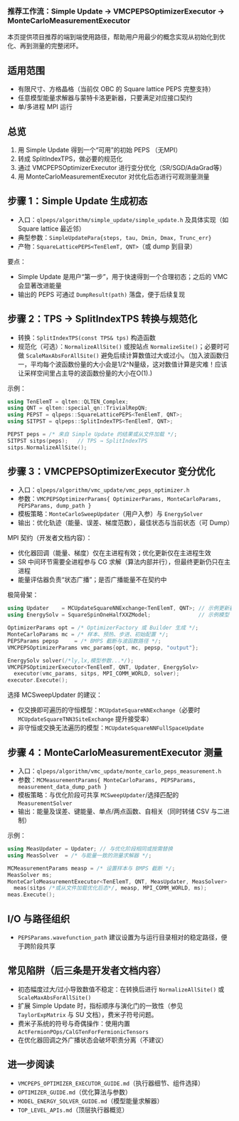 ### 推荐工作流：Simple Update → VMCPEPSOptimizerExecutor → MonteCarloMeasurementExecutor

本页提供项目推荐的端到端使用路径，帮助用户用最少的概念实现从初始化到优化、再到测量的完整闭环。

## 适用范围
- 有限尺寸、方格晶格（当前仅 OBC 的 Square lattice PEPS 完整支持）
- 任意模型能量求解器与蒙特卡洛更新器，只要满足对应接口契约
- 单/多进程 MPI 运行

## 总览
1) 用 Simple Update 得到一个“可用”的初始 PEPS （无MPI）
2) 转成 SplitIndexTPS，做必要的规范化
3) 通过 VMCPEPSOptimizerExecutor 进行变分优化（SR/SGD/AdaGrad等）
4) 用 MonteCarloMeasurementExecutor 对优化后态进行可观测量测量

## 步骤 1：Simple Update 生成初态
- 入口：`qlpeps/algorithm/simple_update/simple_update.h` 及具体实现（如 Square lattice 最近邻）
- 典型参数：`SimpleUpdatePara{steps, tau, Dmin, Dmax, Trunc_err}`
- 产物：`SquareLatticePEPS<TenElemT, QNT>`（或 dump 到目录）

要点：
- Simple Update 是用户“第一步”，用于快速得到一个合理初态；之后的 VMC 会显著改进能量
- 输出的 PEPS 可通过 `DumpResult(path)` 落盘，便于后续复现

## 步骤 2：TPS → SplitIndexTPS 转换与规范化
- 转换：`SplitIndexTPS(const TPS& tps)` 构造函数
- 规范化（可选）：`NormalizeAllSite()` 或按站点 `NormalizeSite()`；必要时可做 `ScaleMaxAbsForAllSite()` 避免后续计算数值过大或过小。（加入波函数归一，平均每个波函数份量的大小会是1/2^N量级，这对数值计算是灾难！应该让采样空间里占主导的波函数份量的大小在O(1).)

示例：
```cpp
using TenElemT = qlten::QLTEN_Complex;
using QNT = qlten::special_qn::TrivialRepQN;
using PEPST = qlpeps::SquareLatticePEPS<TenElemT, QNT>;
using SITPST = qlpeps::SplitIndexTPS<TenElemT, QNT>;

PEPST peps = /* 来自 Simple Update 的结果或从文件加载 */;
SITPST sitps(peps);   // TPS → SplitIndexTPS
sitps.NormalizeAllSite();
```

## 步骤 3：VMCPEPSOptimizerExecutor 变分优化
- 入口：`qlpeps/algorithm/vmc_update/vmc_peps_optimizer.h`
- 参数：`VMCPEPSOptimizerParams{ OptimizerParams, MonteCarloParams, PEPSParams, dump_path }`
- 模板策略：`MonteCarloSweepUpdater`（用户入参）与 `EnergySolver`
- 输出：优化轨迹（能量、误差、梯度范数），最佳状态与当前状态（可 Dump）

MPI 契约（开发者文档内容）：
- 优化器回调（能量、梯度）仅在主进程有效；优化更新仅在主进程生效
- SR 中间环节需要全进程参与 CG 求解（算法内部并行），但最终更新仍只在主进程
- 能量评估器负责“状态广播”；是否广播能量不在契约中

极简骨架：
```cpp
using Updater    = MCUpdateSquareNNExchange<TenElemT, QNT>; // 示例更新器
using EnergySolv = SquareSpinOneHalfXXZModel;               // 示例模型

OptimizerParams opt = /* OptimizerFactory 或 Builder 生成 */;
MonteCarloParams mc = /* 样本、预热、步进、初始配置 */;
PEPSParams pepsp     = /* BMPS 截断与波函数路径 */;
VMCPEPSOptimizerParams vmc_params{opt, mc, pepsp, "output"};

EnergySolv solver(/*ly,lx,模型参数...*/);
VMCPEPSOptimizerExecutor<TenElemT, QNT, Updater, EnergySolv>
  executor(vmc_params, sitps, MPI_COMM_WORLD, solver);
executor.Execute();
```

选择 MCSweepUpdater 的建议：
- 仅交换即可遍历的守恒模型：`MCUpdateSquareNNExchange`（必要时 `MCUpdateSquareTNN3SiteExchange` 提升接受率）
- 非守恒或交换无法遍历的模型：`MCUpdateSquareNNFullSpaceUpdate`

## 步骤 4：MonteCarloMeasurementExecutor 测量
- 入口：`qlpeps/algorithm/vmc_update/monte_carlo_peps_measurement.h`
- 参数：`MCMeasurementParams{ MonteCarloParams, PEPSParams, measurement_data_dump_path }`
- 模板策略：与优化阶段可共享 `MCSweepUpdater`/选择匹配的 `MeasurementSolver`
- 输出：能量及误差、键能量、单点/两点函数、自相关（同时转储 CSV 与二进制）

示例：
```cpp
using MeasUpdater = Updater; // 与优化阶段相同或按需替换
using MeasSolver  = /* 与能量一致的测量求解器 */;

MCMeasurementParams measp = /* 设置样本与 BMPS 截断 */;
MeasSolver ms;
MonteCarloMeasurementExecutor<TenElemT, QNT, MeasUpdater, MeasSolver>
  meas(sitps /*或从文件加载优化后态*/, measp, MPI_COMM_WORLD, ms);
meas.Execute();
```

## I/O 与路径组织
- `PEPSParams.wavefunction_path` 建议设置为与运行目录相对的稳定路径，便于跨阶段共享

## 常见陷阱（后三条是开发者文档内容）
- 初态幅度过大/过小导致数值不稳定：在转换后进行 `NormalizeAllSite()` 或 `ScaleMaxAbsForAllSite()`
- 扩展 Simple Update 时，指标顺序与演化门的一致性（参见 `TaylorExpMatrix` 与 SU 文档），费米子符号问题。
- 费米子系统的符号与奇偶操作：使用内置 `ActFermionPOps/CalGTenForFermionicTensors`
- 在优化器回调之外广播状态会破坏职责分离（不建议）

## 进一步阅读
- `VMCPEPS_OPTIMIZER_EXECUTOR_GUIDE.md`（执行器细节、组件选择）
- `OPTIMIZER_GUIDE.md`（优化算法与参数）
- `MODEL_ENERGY_SOLVER_GUIDE.md`（模型能量求解器）
- `TOP_LEVEL_APIs.md`（顶层执行器概览）
